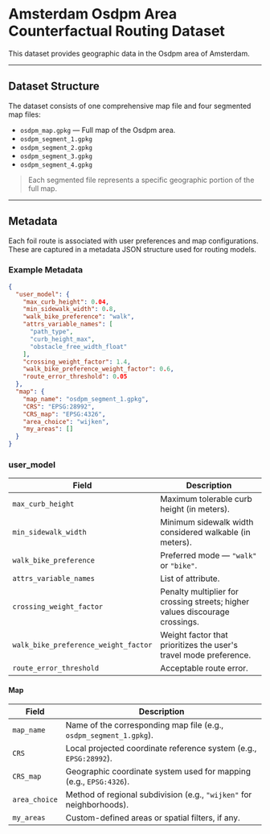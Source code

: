 # Amsterdam Osdpm Area Counterfactual Routing Dataset

This dataset provides geographic data in the Osdpm area of Amsterdam.

---

## Dataset Structure

The dataset consists of one comprehensive map file and four segmented map files:

- `osdpm_map.gpkg` — Full map of the Osdpm area.
- `osdpm_segment_1.gpkg`  
- `osdpm_segment_2.gpkg`  
- `osdpm_segment_3.gpkg`  
- `osdpm_segment_4.gpkg`  

> Each segmented file represents a specific geographic portion of the full map. 
---

## Metadata

Each foil route is associated with user preferences and map configurations. These are captured in a metadata JSON structure used for routing models.

### Example Metadata

```json
{
  "user_model": {
    "max_curb_height": 0.04,
    "min_sidewalk_width": 0.8,
    "walk_bike_preference": "walk",
    "attrs_variable_names": [
      "path_type",
      "curb_height_max",
      "obstacle_free_width_float"
    ],
    "crossing_weight_factor": 1.4,
    "walk_bike_preference_weight_factor": 0.6,
    "route_error_threshold": 0.05
  },
  "map": {
    "map_name": "osdpm_segment_1.gpkg",
    "CRS": "EPSG:28992",
    "CRS_map": "EPSG:4326",
    "area_choice": "wijken",
    "my_areas": []
  }
}
```
### user_model

| Field                             | Description                                                                 |
|----------------------------------|-----------------------------------------------------------------------------|
| `max_curb_height`                | Maximum tolerable curb height (in meters).                                   |
| `min_sidewalk_width`             | Minimum sidewalk width considered walkable (in meters).                    |
| `walk_bike_preference`           | Preferred mode  — `"walk"` or `"bike"`.                           |
| `attrs_variable_names`           | List of attribute.               |
| `crossing_weight_factor`         | Penalty multiplier for crossing streets; higher values discourage crossings.|
| `walk_bike_preference_weight_factor` | Weight factor that prioritizes the user's travel mode preference.      |
| `route_error_threshold`          | Acceptable route error.        |

#### Map

| Field         | Description                                                                 |
|---------------|-----------------------------------------------------------------------------|
| `map_name`    | Name of the corresponding map file (e.g., `osdpm_segment_1.gpkg`). |
| `CRS`         | Local projected coordinate reference system (e.g., `EPSG:28992`).           |
| `CRS_map`     | Geographic coordinate system used for mapping (e.g., `EPSG:4326`).          |
| `area_choice` | Method of regional subdivision (e.g., `"wijken"` for neighborhoods).        |
| `my_areas`    | Custom-defined areas or spatial filters, if any.                            |
